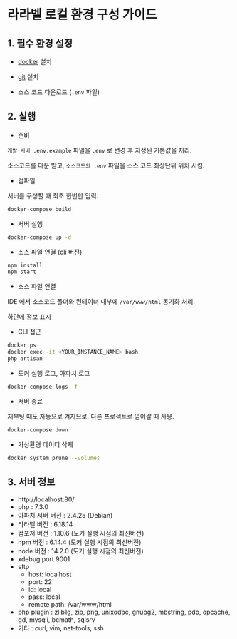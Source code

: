 # 라라벨 로컬 환경 구성 가이드

## 1. 필수 환경 설정

- [docker](https://www.docker.com/) 설치

- [git](https://git-scm.com/) 설치

- 소스 코드 다운로드 (`.env` 파일)

## 2. 실행

- 준비

`개발 서버 .env.example` 파일을 `.env` 로 변경 후 지정된 기본값을 처리.

소스코드를 다운 받고, `소스코드의 .env` 파일을 소스 코드 최상단위 위치 시킴.

- 컴파일

서버를 구성할 때 최초 한번만 입력.

```sh
docker-compose build
```

- 서버 실행

```sh
docker-compose up -d
```

- 소스 파일 연결 (cli 버전)

```sh
npm install
npm start
```

- 소스 파일 연결

IDE 에서 소스코드 폴더와 컨테이너 내부에 `/var/www/html` 동기화 처리.

하단에 정보 표시

- CLI 접근

```sh
docker ps
docker exec -it <YOUR_INSTANCE_NAME> bash
php artisan
```

- 도커 실행 로그, 아파치 로그

```sh
docker-compose logs -f
```

- 서버 종료

재부팅 때도 자동으로 켜지므로, 다른 프로젝트로 넘어갈 때 사용.

```sh
docker-compose down
```

- 가상환경 데이터 삭제

```sh
docker system prune --volumes
```

## 3. 서버 정보

- http://localhost:80/
- php : 7.3.0
- 아파치 서버 버전 : 2.4.25 (Debian)
- 라라벨 버전 : 6.18.14
- 컴포저 버전 : 1.10.6 (도커 실행 시점의 최신버전)
- npm 버전 : 6.14.4 (도커 실행 시점의 최신버전)
- node 버전 : 14.2.0 (도커 실행 시점의 최신버전)
- xdebug port 9001
- sftp
    - host: localhost
    - port: 22
    - id: local
    - pass: local
    - remote path: /var/www/html
- php plugin : zlib1g, zip, png, unixodbc, gnupg2, mbstring, pdo, opcache, gd, mysqli, bcmath, sqlsrv
- 기타 : curl, vim, net-tools, ssh

